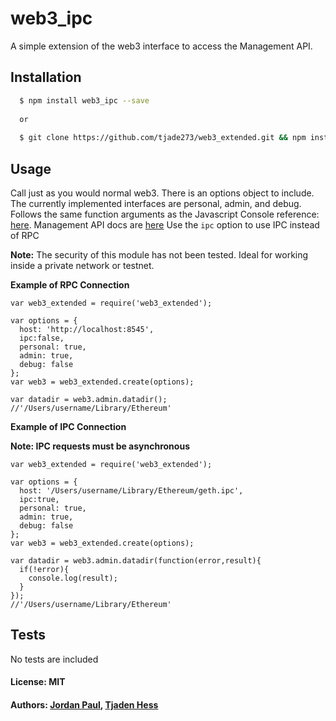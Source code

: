 # web3_ipc


A simple extension of the web3 interface to access the Management API. 

## Installation

``` bash
  $ npm install web3_ipc --save
  
  or 
  
  $ git clone https://github.com/tjade273/web3_extended.git && npm install
```

## Usage
Call just as you would normal web3. There is an options object to include. The currently implemented interfaces are personal, admin, and debug. Follows the same function arguments as the Javascript Console reference: [here][0]. Management API docs are [here][1]
Use the `ipc` option to use IPC instead of RPC

**Note:** The security of this module has not been tested. Ideal for working inside a private network or testnet. 

**Example of RPC Connection**
```
var web3_extended = require('web3_extended');

var options = {
  host: 'http://localhost:8545',
  ipc:false,
  personal: true, 
  admin: true,
  debug: false
};
var web3 = web3_extended.create(options);

var datadir = web3.admin.datadir();
//'/Users/username/Library/Ethereum'
```

**Example of IPC Connection**

**Note: IPC requests must be asynchronous**

```
var web3_extended = require('web3_extended');

var options = {
  host: '/Users/username/Library/Ethereum/geth.ipc',
  ipc:true,
  personal: true, 
  admin: true,
  debug: false
};
var web3 = web3_extended.create(options);

var datadir = web3.admin.datadir(function(error,result){
  if(!error){
    console.log(result);
  }
});
//'/Users/username/Library/Ethereum'
```

## Tests

No tests are included

#### License: MIT
#### Authors: [Jordan Paul](https://github.com/The18thWarrior), [Tjaden Hess](https://github.com/tjade273)

[0]: https://github.com/ethereum/go-ethereum/wiki/JavaScript-Console#admin
[1]: https://github.com/ethereum/go-ethereum/wiki/Management-APIs#personal_importrawkey
